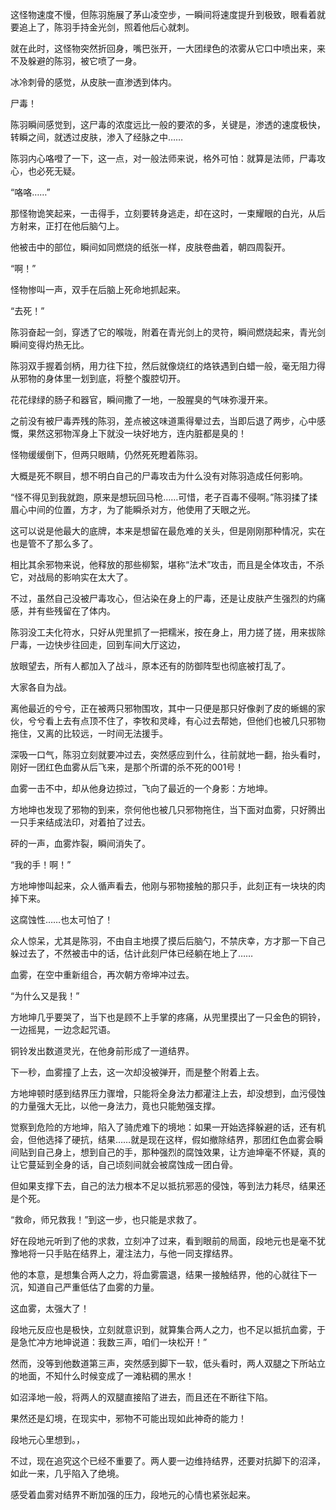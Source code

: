 这怪物速度不慢，但陈羽施展了茅山凌空步，一瞬间将速度提升到极致，眼看着就要追上了，陈羽手持金光剑，照着他后心就刺。

就在此时，这怪物突然折回身，嘴巴张开，一大团绿色的浓雾从它口中喷出来，来不及躲避的陈羽，被它喷了一身。

冰冷刺骨的感觉，从皮肤一直渗透到体内。

尸毒！

陈羽瞬间感觉到，这尸毒的浓度远比一般的要浓的多，关键是，渗透的速度极快，转瞬之间，就透过皮肤，渗入了经脉之中……

陈羽内心咯噔了一下，这一点，对一般法师来说，格外可怕：就算是法师，尸毒攻心，也必死无疑。

“咯咯……”

那怪物诡笑起来，一击得手，立刻要转身逃走，却在这时，一束耀眼的白光，从后方射来，正打在他后脑勺上。

他被击中的部位，瞬间如同燃烧的纸张一样，皮肤卷曲着，朝四周裂开。

“啊！”

怪物惨叫一声，双手在后脑上死命地抓起来。

“去死！”

陈羽奋起一剑，穿透了它的喉咙，附着在青光剑上的灵符，瞬间燃烧起来，青光剑瞬间变得灼热无比。

陈羽双手握着剑柄，用力往下拉，然后就像烧红的烙铁遇到白蜡一般，毫无阻力得从邪物的身体里一划到底，将整个腹腔切开。

花花绿绿的肠子和器官，瞬间撒了一地，一股腥臭的气味弥漫开来。

之前没有被尸毒弄残的陈羽，差点被这味道熏得晕过去，当即后退了两步，心中感慨，果然这邪物浑身上下就没一块好地方，连内脏都是臭的！

怪物缓缓倒下，但两只眼睛，仍然死死瞪着陈羽。

大概是死不瞑目，想不明白自己的尸毒攻击为什么没有对陈羽造成任何影响。

“怪不得见到我就跑，原来是想玩回马枪……可惜，老子百毒不侵啊。”陈羽揉了揉眉心中间的位置，方才，为了能瞬杀对方，他使用了天眼之光。

这可以说是他最大的底牌，本来是想留在最危难的关头，但是刚刚那种情况，实在也是管不了那么多了。

相比其余邪物来说，他释放的那些柳絮，堪称“法术”攻击，而且是全体攻击，不杀它，对战局的影响实在太大了。

不过，虽然自己没被尸毒攻心，但沾染在身上的尸毒，还是让皮肤产生强烈的灼痛感，并有些残留在了体内。

陈羽没工夫化符水，只好从兜里抓了一把糯米，按在身上，用力搓了搓，用来拔除尸毒，一边快步往回走，回到车间大厅这边，

放眼望去，所有人都加入了战斗，原本还有的防御阵型也彻底被打乱了。

大家各自为战。

离他最近的兮兮，正在被两只邪物围攻，其中一只便是那只好像剥了皮的蜥蜴的家伙，兮兮看上去有点顶不住了，李牧和灵峰，有心过去帮她，但他们也被几只邪物拖住，又离的比较远，一时间无法援手。

深吸一口气，陈羽立刻就要冲过去，突然感应到什么，往前就地一翻，抬头看时，刚好一团红色血雾从后飞来，是那个所谓的杀不死的001号！

血雾一击不中，却从他身边掠过，飞向了最近的一个身影：方地坤。

方地坤也发现了邪物的到来，奈何他也被几只邪物拖住，当下面对血雾，只好腾出一只手来结成法印，对着拍了过去。

砰的一声，血雾炸裂，瞬间消失了。

“我的手！啊！”

方地坤惨叫起来，众人循声看去，他刚与邪物接触的那只手，此刻正有一块块的肉掉下来。

这腐蚀性……也太可怕了！

众人惊呆，尤其是陈羽，不由自主地摸了摸后后脑勺，不禁庆幸，方才那一下自己躲过去了，不然被击中的话，估计此刻尸体已经躺在地上了……

血雾，在空中重新组合，再次朝方帝坤冲过去。

“为什么又是我！”

方地坤几乎要哭了，当下也是顾不上手掌的疼痛，从兜里摸出了一只金色的铜铃，一边摇晃，一边念起咒语。

铜铃发出数道灵光，在他身前形成了一道结界。

下一秒，血雾撞了上去，这一次却没被弹开，而是整个附着上去。

方地坤顿时感到结界压力骤增，只能将全身法力都灌注上去，却没想到，血污侵蚀的力量强大无比，以他一身法力，竟也只能勉强支撑。

觉察到危险的方地坤，陷入了骑虎难下的境地：如果一开始选择躲避的话，还有机会，但他选择了硬抗，结果……就是现在这样，假如撤除结界，那团红色血雾会瞬间贴到自己身上，想到自己的手，那种强烈的腐蚀效果，让方迪坤毫不怀疑，真的让它蔓延到全身的话，自己顷刻间就会被腐蚀成一团白骨。

但如果支撑下去，自己的法力根本不足以抵抗邪恶的侵蚀，等到法力耗尽，结果还是个死。

“救命，师兄救我！”到这一步，也只能是求救了。

好在段地元听到了他的求救，立刻冲了过来，看到眼前的局面，段地元也是毫不犹豫地将一只手贴在结界上，灌注法力，与他一同支撑结界。

他的本意，是想集合两人之力，将血雾震退，结果一接触结界，他的心就往下一沉，知道自己严重低估了血雾的力量。

这血雾，太强大了！

段地元反应也是极快，立刻就意识到，就算集合两人之力，也不足以抵抗血雾，于是急忙冲方地坤说道：我数三声，咱们一块松开！”

然而，没等到他数道第三声，突然感到脚下一软，低头看时，两人双腿之下所站立的地面，不知什么时候变成了一滩粘稠的黑水！

如沼泽地一般，将两人的双腿直接陷了进去，而且还在不断往下陷。

果然还是幻境，在现实中，邪物不可能出现如此神奇的能力！

段地元心里想到。，

不过，现在追究这个已经不重要了。两人要一边维持结界，还要对抗脚下的沼泽，如此一来，几乎陷入了绝境。

感受着血雾对结界不断加强的压力，段地元的心情也紧张起来。
